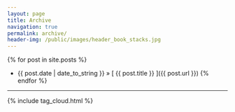 ```yaml
---
layout: page
title: Archive
navigation: true
permalink: archive/
header-img: /public/images/header_book_stacks.jpg
---
```


{% for post in site.posts %}
  * {{ post.date | date_to_string }} &raquo; [ {{ post.title }} ]({{ post.url }})
{% endfor %}

<hr/>

{% include tag_cloud.html %}
